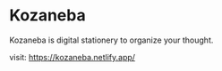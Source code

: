 # Kozaneba

Kozaneba is digital stationery to organize your thought.

visit: https://kozaneba.netlify.app/
